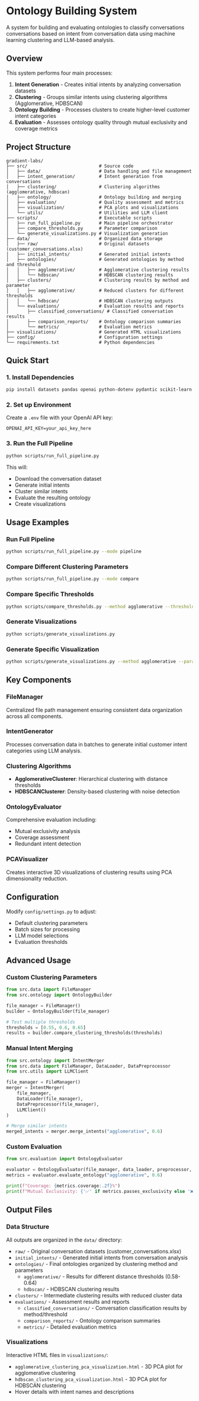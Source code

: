 # Ontology Building System

A system for building and evaluating ontologies to classify conversations conversations based on intent from conversation data using machine learning clustering and LLM-based analysis.

## Overview

This system performs four main processes:
1. **Intent Generation** - Creates initial intents by analyzing conversation datasets
2. **Clustering** - Groups similar intents using clustering algorithms (Agglomerative, HDBSCAN)
3. **Ontology Building** - Processes clusters to create higher-level customer intent categories
4. **Evaluation** - Assesses ontology quality through mutual exclusivity and coverage metrics

## Project Structure

```
gradient-labs/
├── src/                           # Source code
│   ├── data/                      # Data handling and file management
│   ├── intent_generation/         # Intent generation from conversations
│   ├── clustering/                # Clustering algorithms (agglomerative, hdbscan)
│   ├── ontology/                  # Ontology building and merging
│   ├── evaluation/                # Quality assessment and metrics
│   ├── visualization/             # PCA plots and visualizations
│   └── utils/                     # Utilities and LLM client
├── scripts/                       # Executable scripts
│   ├── run_full_pipeline.py       # Main pipeline orchestrator
│   ├── compare_thresholds.py      # Parameter comparison
│   └── generate_visualizations.py # Visualization generation
├── data/                          # Organized data storage
│   ├── raw/                       # Original datasets (customer_conversations.xlsx)
│   ├── initial_intents/           # Generated initial intents
│   ├── ontologies/                # Generated ontologies by method and threshold
│   │   ├── agglomerative/         # Agglomerative clustering results
│   │   └── hdbscan/               # HDBSCAN clustering results
│   ├── clusters/                  # Clustering results by method and parameter
│   │   ├── agglomerative/         # Reduced clusters for different thresholds
│   │   └── hdbscan/               # HDBSCAN clustering outputs
│   └── evaluations/               # Evaluation results and reports
│       ├── classified_conversations/ # Classified conversation results
│       ├── comparison_reports/    # Ontology comparison summaries
│       └── metrics/               # Evaluation metrics
├── visualizations/                # Generated HTML visualizations
├── config/                        # Configuration settings
└── requirements.txt               # Python dependencies
```

## Quick Start

### 1. Install Dependencies

```bash
pip install datasets pandas openai python-dotenv pydantic scikit-learn numpy hdbscan plotly
```

### 2. Set up Environment

Create a `.env` file with your OpenAI API key:
```
OPENAI_API_KEY=your_api_key_here
```

### 3. Run the Full Pipeline

```bash
python scripts/run_full_pipeline.py
```

This will:
- Download the conversation dataset
- Generate initial intents
- Cluster similar intents
- Evaluate the resulting ontology
- Create visualizations

## Usage Examples

### Run Full Pipeline
```bash
python scripts/run_full_pipeline.py --mode pipeline
```

### Compare Different Clustering Parameters
```bash
python scripts/run_full_pipeline.py --mode compare
```

### Compare Specific Thresholds
```bash
python scripts/compare_thresholds.py --method agglomerative --thresholds 0.58 0.6 0.62
```

### Generate Visualizations
```bash
python scripts/generate_visualizations.py
```

### Generate Specific Visualization
```bash
python scripts/generate_visualizations.py --method agglomerative --parameter 0.6
```

## Key Components

### FileManager
Centralized file path management ensuring consistent data organization across all components.

### IntentGenerator
Processes conversation data in batches to generate initial customer intent categories using LLM analysis.

### Clustering Algorithms
- **AgglomerativeClusterer**: Hierarchical clustering with distance thresholds
- **HDBSCANClusterer**: Density-based clustering with noise detection

### OntologyEvaluator
Comprehensive evaluation including:
- Mutual exclusivity analysis
- Coverage assessment  
- Redundant intent detection

### PCAVisualizer
Creates interactive 3D visualizations of clustering results using PCA dimensionality reduction.

## Configuration

Modify `config/settings.py` to adjust:
- Default clustering parameters
- Batch sizes for processing
- LLM model selections
- Evaluation thresholds

## Advanced Usage

### Custom Clustering Parameters

```python
from src.data import FileManager
from src.ontology import OntologyBuilder

file_manager = FileManager()
builder = OntologyBuilder(file_manager)

# Test multiple thresholds
thresholds = [0.55, 0.6, 0.65]
results = builder.compare_clustering_thresholds(thresholds)
```

### Manual Intent Merging

```python
from src.ontology import IntentMerger
from src.data import FileManager, DataLoader, DataPreprocessor
from src.utils import LLMClient

file_manager = FileManager()
merger = IntentMerger(
    file_manager,
    DataLoader(file_manager),
    DataPreprocessor(file_manager),
    LLMClient()
)

# Merge similar intents
merged_intents = merger.merge_intents("agglomerative", 0.6)
```

### Custom Evaluation

```python
from src.evaluation import OntologyEvaluator

evaluator = OntologyEvaluator(file_manager, data_loader, preprocessor, llm_client)
metrics = evaluator.evaluate_ontology("agglomerative", 0.6)

print(f"Coverage: {metrics.coverage:.2f}%")
print(f"Mutual Exclusivity: {'✅' if metrics.passes_exclusivity else '❌'}")
```

## Output Files

### Data Structure
All outputs are organized in the `data/` directory:
- `raw/` - Original conversation datasets (customer_conversations.xlsx)
- `initial_intents/` - Generated initial intents from conversation analysis
- `ontologies/` - Final ontologies organized by clustering method and parameters
  - `agglomerative/` - Results for different distance thresholds (0.58-0.64)
  - `hdbscan/` - HDBSCAN clustering results
- `clusters/` - Intermediate clustering results with reduced cluster data
- `evaluations/` - Assessment results and reports
  - `classified_conversations/` - Conversation classification results by method/threshold
  - `comparison_reports/` - Ontology comparison summaries
  - `metrics/` - Detailed evaluation metrics

### Visualizations
Interactive HTML files in `visualizations/`:
- `agglomerative_clustering_pca_visualization.html` - 3D PCA plot for agglomerative clustering
- `hdbscan_clustering_pca_visualization.html` - 3D PCA plot for HDBSCAN clustering
- Hover details with intent names and descriptions

